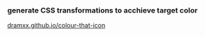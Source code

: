 ### generate CSS transformations to acchieve target color

[dramxx.github.io/colour-that-icon](https://dramxx.github.io/colour-that-icon/)
